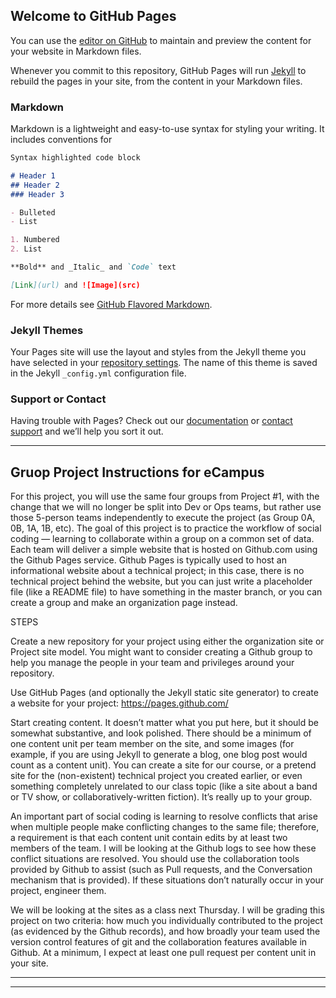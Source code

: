 ## Welcome to GitHub Pages

You can use the [editor on GitHub](https://github.com/colbert1500/notsure/edit/master/README.md) to maintain and preview the content for your website in Markdown files.

Whenever you commit to this repository, GitHub Pages will run [Jekyll](https://jekyllrb.com/) to rebuild the pages in your site, from the content in your Markdown files.

### Markdown

Markdown is a lightweight and easy-to-use syntax for styling your writing. It includes conventions for

```markdown
Syntax highlighted code block

# Header 1
## Header 2
### Header 3

- Bulleted
- List

1. Numbered
2. List

**Bold** and _Italic_ and `Code` text

[Link](url) and ![Image](src)
```

For more details see [GitHub Flavored Markdown](https://guides.github.com/features/mastering-markdown/).

### Jekyll Themes

Your Pages site will use the layout and styles from the Jekyll theme you have selected in your [repository settings](https://github.com/colbert1500/notsure/settings). The name of this theme is saved in the Jekyll `_config.yml` configuration file.

### Support or Contact

Having trouble with Pages? Check out our [documentation](https://help.github.com/categories/github-pages-basics/) or [contact support](https://github.com/contact) and we’ll help you sort it out.

----------------------------------------------------------------------------------------------------------------------------------------
Gruop Project Instructions for eCampus
----------------------------------------------------------------------------------------------------------------------------------------
For this project, you will use the same four groups from Project #1, with the change that we will no longer be split into Dev or Ops teams, but rather use those 5-person teams independently to execute the project (as Group 0A, 0B, 1A, 1B, etc). The goal of this project is to practice the workflow of social coding — learning to collaborate within a group on a common set of data. Each team will deliver a simple website that is hosted on Github.com using the Github Pages service. Github Pages is typically used to host an informational website about a technical project; in this case, there is no technical project behind the website, but you can just write a placeholder file (like a README file) to have something in the master branch, or you can create a group and make an organization page instead.

STEPS

Create a new repository for your project using either the organization site or Project site model. You might want to consider creating a Github group to help you manage the people in your team and privileges around your repository.

Use GitHub Pages (and optionally the Jekyll static site generator) to create a website for your project: https://pages.github.com/

Start creating content. It doesn’t matter what you put here, but it should be somewhat substantive, and look polished. There should be a minimum of one content unit per team member on the site, and some images (for example, if you are using Jekyll to generate a blog, one blog post would count as a content unit). You can create a site for our course, or a pretend site for the (non-existent) technical project you created earlier, or even something completely unrelated to our class topic (like a site about a band or TV show, or collaboratively-written fiction). It’s really up to your group.

An important part of social coding is learning to resolve conflicts that arise when multiple people make conflicting changes to the same file; therefore, a requirement is that each content unit contain edits by at least two members of the team. I will be looking at the Github logs to see how these conflict situations are resolved. You should use the collaboration tools provided by Github to assist (such as Pull requests, and the Conversation mechanism that is provided). If these situations don’t naturally occur in your project, engineer them.

We will be looking at the sites as a class next Thursday. I will be grading this project on two criteria: how much you individually contributed to the project (as evidenced by the Github records), and how broadly your team used the version control features of git and the collaboration features available in Github. At a minimum, I expect at least one pull request per content unit in your site.

----------------------------------------------------------------------------------------------------------------------------------------
----------------------------------------------------------------------------------------------------------------------------------------

